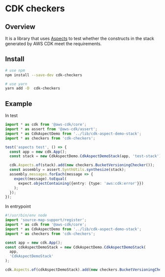 # CDK checkers

## Overview

It is a library that uses [Aspects](https://docs.aws.amazon.com/cdk/latest/guide/aspects.html) to test whether the constructs in the stack generated by AWS CDK meet the requirements.

## Install

```bash
# use npm
npm install --save-dev cdk-checkers
```

```bash
# use yarn
yarn add -D  cdk-checkers
```

## Example

In test

```typescript
import * as cdk from '@aws-cdk/core';
import * as assert from '@aws-cdk/assert';
import * as CdkAspectDemo from '../lib/cdk-aspect-demo-stack';
import * as checkers from 'cdk-checkers';

test('aspects test', () => {
  const app = new cdk.App();
  const stack = new CdkAspectDemo.CdkAspectDemoStack(app, 'test-stack');

  cdk.Aspects.of(stack).add(new checkers.BucketVersioningChecker());
  const assembly = assert.SynthUtils.synthesize(stack);
  assembly.messages.forEach(message => {
    expect(message).toEqual(
      expect.objectContaining({entry: {type: 'aws:cdk:error'}})
    );
  });
});
```

In entrypoint

```typescript
#!/usr/bin/env node
import 'source-map-support/register';
import * as cdk from '@aws-cdk/core';
import * as CdkAspectDemo from '../lib/cdk-aspect-demo-stack';
import * as checkers from 'cdk-checkers';

const app = new cdk.App();
const cdkAspectDemoStack = new CdkAspectDemo.CdkAspectDemoStack(
  app,
  'CdkAspectDemoStack'
);

cdk.Aspects.of(cdkAspectDemoStack).add(new checkers.BucketVersioningChecker());
```
